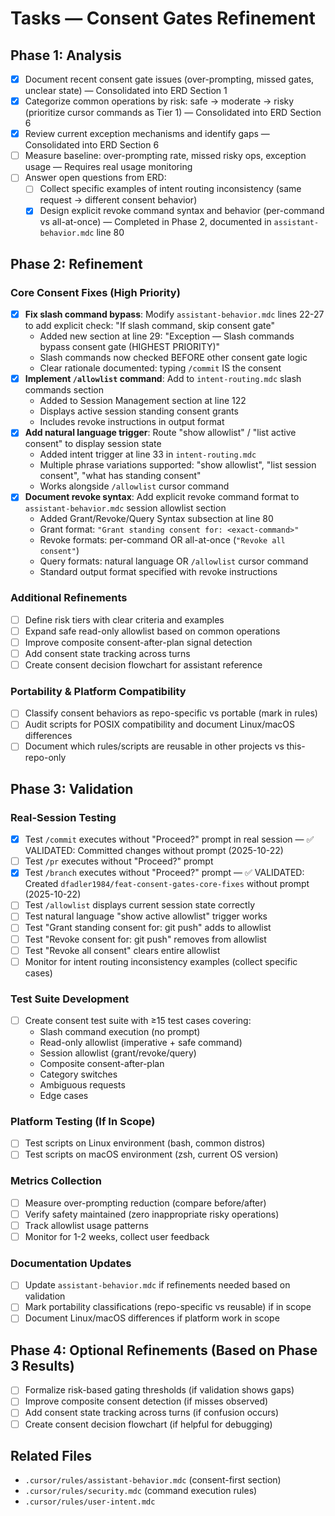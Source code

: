 # Tasks — Consent Gates Refinement

## Phase 1: Analysis

- [x] Document recent consent gate issues (over-prompting, missed gates, unclear state) — Consolidated into ERD Section 1
- [x] Categorize common operations by risk: safe → moderate → risky (prioritize cursor commands as Tier 1) — Consolidated into ERD Section 6
- [x] Review current exception mechanisms and identify gaps — Consolidated into ERD Section 6
- [ ] Measure baseline: over-prompting rate, missed risky ops, exception usage — Requires real usage monitoring
- [ ] Answer open questions from ERD:
  - [ ] Collect specific examples of intent routing inconsistency (same request → different consent behavior)
  - [x] Design explicit revoke command syntax and behavior (per-command vs all-at-once) — Completed in Phase 2, documented in `assistant-behavior.mdc` line 80

## Phase 2: Refinement

### Core Consent Fixes (High Priority)

- [x] **Fix slash command bypass**: Modify `assistant-behavior.mdc` lines 22-27 to add explicit check: "If slash command, skip consent gate"
  - Added new section at line 29: "Exception — Slash commands bypass consent gate (HIGHEST PRIORITY)"
  - Slash commands now checked BEFORE other consent gate logic
  - Clear rationale documented: typing `/commit` IS the consent
- [x] **Implement `/allowlist` command**: Add to `intent-routing.mdc` slash commands section
  - Added to Session Management section at line 122
  - Displays active session standing consent grants
  - Includes revoke instructions in output format
- [x] **Add natural language trigger**: Route "show allowlist" / "list active consent" to display session state
  - Added intent trigger at line 33 in `intent-routing.mdc`
  - Multiple phrase variations supported: "show allowlist", "list session consent", "what has standing consent"
  - Works alongside `/allowlist` cursor command
- [x] **Document revoke syntax**: Add explicit revoke command format to `assistant-behavior.mdc` session allowlist section
  - Added Grant/Revoke/Query Syntax subsection at line 80
  - Grant format: `"Grant standing consent for: <exact-command>"`
  - Revoke formats: per-command OR all-at-once (`"Revoke all consent"`)
  - Query formats: natural language OR `/allowlist` cursor command
  - Standard output format specified with revoke instructions

### Additional Refinements

- [ ] Define risk tiers with clear criteria and examples
- [ ] Expand safe read-only allowlist based on common operations
- [ ] Improve composite consent-after-plan signal detection
- [ ] Add consent state tracking across turns
- [ ] Create consent decision flowchart for assistant reference

### Portability & Platform Compatibility

- [ ] Classify consent behaviors as repo-specific vs portable (mark in rules)
- [ ] Audit scripts for POSIX compatibility and document Linux/macOS differences
- [ ] Document which rules/scripts are reusable in other projects vs this-repo-only

## Phase 3: Validation

### Real-Session Testing

- [x] Test `/commit` executes without "Proceed?" prompt in real session — ✅ VALIDATED: Committed changes without prompt (2025-10-22)
- [ ] Test `/pr` executes without "Proceed?" prompt
- [x] Test `/branch` executes without "Proceed?" prompt — ✅ VALIDATED: Created `dfadler1984/feat-consent-gates-core-fixes` without prompt (2025-10-22)
- [ ] Test `/allowlist` displays current session state correctly
- [ ] Test natural language "show active allowlist" trigger works
- [ ] Test "Grant standing consent for: git push" adds to allowlist
- [ ] Test "Revoke consent for: git push" removes from allowlist
- [ ] Test "Revoke all consent" clears entire allowlist
- [ ] Monitor for intent routing inconsistency examples (collect specific cases)

### Test Suite Development

- [ ] Create consent test suite with ≥15 test cases covering:
  - Slash command execution (no prompt)
  - Read-only allowlist (imperative + safe command)
  - Session allowlist (grant/revoke/query)
  - Composite consent-after-plan
  - Category switches
  - Ambiguous requests
  - Edge cases

### Platform Testing (If In Scope)

- [ ] Test scripts on Linux environment (bash, common distros)
- [ ] Test scripts on macOS environment (zsh, current OS version)

### Metrics Collection

- [ ] Measure over-prompting reduction (compare before/after)
- [ ] Verify safety maintained (zero inappropriate risky operations)
- [ ] Track allowlist usage patterns
- [ ] Monitor for 1-2 weeks, collect user feedback

### Documentation Updates

- [ ] Update `assistant-behavior.mdc` if refinements needed based on validation
- [ ] Mark portability classifications (repo-specific vs reusable) if in scope
- [ ] Document Linux/macOS differences if platform work in scope

## Phase 4: Optional Refinements (Based on Phase 3 Results)

- [ ] Formalize risk-based gating thresholds (if validation shows gaps)
- [ ] Improve composite consent detection (if misses observed)
- [ ] Add consent state tracking across turns (if confusion occurs)
- [ ] Create consent decision flowchart (if helpful for debugging)

## Related Files

- `.cursor/rules/assistant-behavior.mdc` (consent-first section)
- `.cursor/rules/security.mdc` (command execution rules)
- `.cursor/rules/user-intent.mdc`
